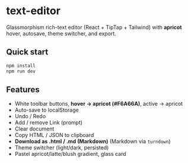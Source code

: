 # text-editor

Glassmorphism rich-text editor (React + TipTap + Tailwind) with **apricot** hover, autosave, theme switcher, and export.

## Quick start
```bash
npm install
npm run dev
```

## Features
- White toolbar buttons, **hover → apricot (#F6A66A)**, active → apricot
- Auto-save to localStorage
- Undo / Redo
- Add / remove Link (prompt)
- Clear document
- Copy HTML / JSON to clipboard
- **Download as .html / .md (Markdown)** (Markdown via `turndown`)
- Theme switcher (light/dark, persisted)
- Pastel apricot/latte/blush gradient, glass card
